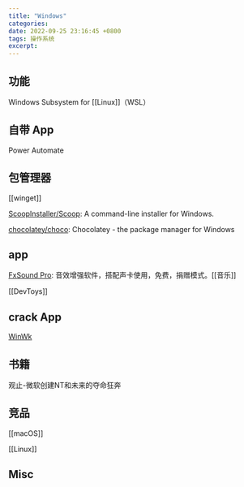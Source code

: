 ```yaml
---
title: "Windows"
categories: 
date: 2022-09-25 23:16:45 +0800
tags: 操作系统
excerpt: 
---
```





## 功能

Windows Subsystem for [[Linux]]（WSL）

## 自带 App

Power Automate




## 包管理器

[[winget]]

[ScoopInstaller/Scoop](https://github.com/ScoopInstaller/Scoop): A command-line installer for Windows.

[chocolatey/choco](https://github.com/chocolatey/choco): Chocolatey - the package manager for Windows



## app


[FxSound Pro](https://www.fxsound.com/): 音效增强软件，搭配声卡使用，免费，捐赠模式。[[音乐]]

[[DevToys]]

## crack App

[WinWk](https://winwk.com/)

## 书籍

观止-微软创建NT和未来的夺命狂奔


## 竞品

[[macOS]]

[[Linux]]


## Misc




